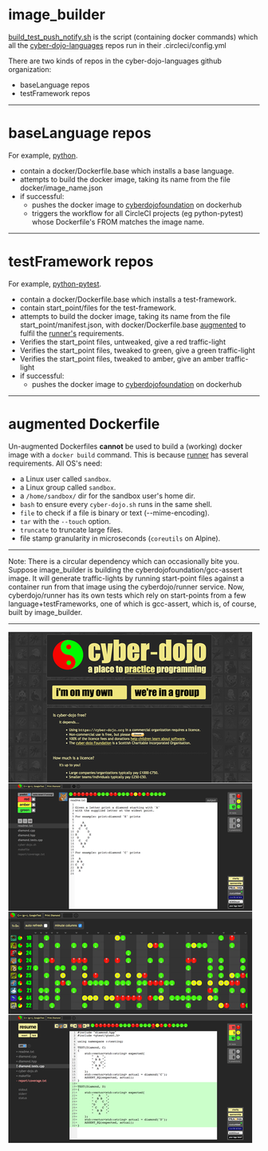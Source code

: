 # image_builder

[build_test_push_notify.sh](https://github.com/cyber-dojo-languages/image_builder/blob/master/build_test_push_notify.sh) is the script (containing docker commands) which all the
[cyber-dojo-languages](https://github.com/cyber-dojo-languages) repos
run in their .circleci/config.yml

There are two kinds of repos in the cyber-dojo-languages github organization:
- baseLanguage repos
- testFramework repos

- - - -

# baseLanguage repos
For example, [python](https://github.com/cyber-dojo-languages/python).
- contain a docker/Dockerfile.base which installs a base language.
- attempts to build the docker image, taking its name from the file docker/image_name.json
- if successful:
  - pushes the docker image to [cyberdojofoundation](https://hub.docker.com/u/cyberdojofoundation/) on dockerhub
  - triggers the workflow for all CircleCI projects (eg python-pytest) whose Dockerfile's FROM matches the image name.

- - - -

# testFramework repos
For example, [python-pytest](https://github.com/cyber-dojo-languages/python-pytest).
- contain a docker/Dockerfile.base which installs a test-framework.
- contain start_point/files for the test-framework.
- attempts to build the docker image, taking its name from the file start_point/manifest.json,
with docker/Dockerfile.base [augmented](https://github.com/cyber-dojo-languages/image_dockerfile_augmenter) to fulfil the [runner's](https://github.com/cyber-dojo/runner) requirements.
- Verifies the start_point files, untweaked, give a red traffic-light
- Verifies the start_point files, tweaked to green, give a green traffic-light
- Verifies the start_point files, tweaked to amber, give an amber traffic-light
- if successful:
  - pushes the docker image to [cyberdojofoundation](https://hub.docker.com/u/cyberdojofoundation/) on dockerhub

- - - -

# augmented Dockerfile
Un-augmented Dockerfiles **cannot** be used to build a (working) docker image with a
 `docker build` command. This is because [runner](https://github.com/cyber-dojo/runner) has several
requirements. All OS's need:
- a Linux user called `sandbox`.
- a Linux group called `sandbox`.
- a `/home/sandbox/` dir for the sandbox user's home dir.
- `bash` to ensure every `cyber-dojo.sh` runs in the same shell.
- `file` to check if a file is binary or text (--mime-encoding).
- `tar` with the `--touch` option.
- `truncate` to truncate large files.
- file stamp granularity in microseconds (`coreutils` on Alpine).

- - - -

Note: There is a circular dependency which can occasionally bite you.
Suppose image_builder is building the cyberdojofoundation/gcc-assert image.
It will generate traffic-lights by running start-point files against
a container run from that image using the cyberdojo/runner service.
Now, cyberdojo/runner has its own tests which rely on start-points
from a few language+testFrameworks, one of which is gcc-assert, which is,
of course, built by image_builder.

- - - -

![cyber-dojo.org home page](https://github.com/cyber-dojo/cyber-dojo/blob/master/shared/home_page_snapshot.png)
